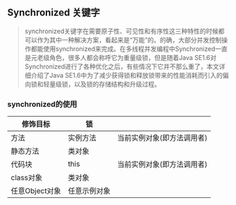 ## Synchronized 关键字

> synchronized关键字在需要原子性、可见性和有序性这三种特性的时候都可以作为其中一种解决方案，看起来是“万能”的。的确，大部分并发控制操作都能使用synchronized来完成。在多线程并发编程中Synchronized一直是元老级角色，很多人都会称呼它为重量级锁，但是随着Java SE1.6对Synchronized进行了各种优化之后，有些情况下它并不那么重了，本文详细介绍了Java SE1.6中为了减少获得锁和释放锁带来的性能消耗而引入的偏向锁和轻量级锁，以及锁的存储结构和升级过程。

### synchronized的使用

| 修饰目标       | 锁           |                            |
| -------------- | ------------ | -------------------------- |
| 方法           | 实例方法     | 当前实例对象(即方法调用者) |
| 静态方法       | 类对象       |                            |
| 代码块         | this         | 当前实例对象(即方法调用者) |
| class对象      | 类对象       |                            |
| 任意Object对象 | 任意示例对象 |                            |